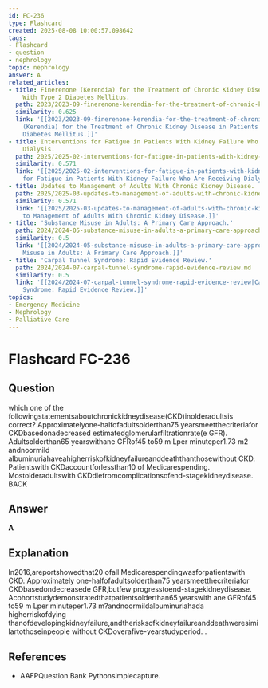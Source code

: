 ```yaml
---
id: FC-236
type: Flashcard
created: 2025-08-08 10:00:57.098642
tags:
- Flashcard
- question
- nephrology
topic: nephrology
answer: A
related_articles:
- title: Finerenone (Kerendia) for the Treatment of Chronic Kidney Disease in Patients
    With Type 2 Diabetes Mellitus.
  path: 2023/2023-09-finerenone-kerendia-for-the-treatment-of-chronic-kidney-dise.md
  similarity: 0.625
  link: '[[2023/2023-09-finerenone-kerendia-for-the-treatment-of-chronic-kidney-dise|Finerenone
    (Kerendia) for the Treatment of Chronic Kidney Disease in Patients With Type 2
    Diabetes Mellitus.]]'
- title: Interventions for Fatigue in Patients With Kidney Failure Who Are Receiving
    Dialysis.
  path: 2025/2025-02-interventions-for-fatigue-in-patients-with-kidney-failure-wh.md
  similarity: 0.571
  link: '[[2025/2025-02-interventions-for-fatigue-in-patients-with-kidney-failure-wh|Interventions
    for Fatigue in Patients With Kidney Failure Who Are Receiving Dialysis.]]'
- title: Updates to Management of Adults With Chronic Kidney Disease.
  path: 2025/2025-03-updates-to-management-of-adults-with-chronic-kidney-disease.md
  similarity: 0.571
  link: '[[2025/2025-03-updates-to-management-of-adults-with-chronic-kidney-disease|Updates
    to Management of Adults With Chronic Kidney Disease.]]'
- title: 'Substance Misuse in Adults: A Primary Care Approach.'
  path: 2024/2024-05-substance-misuse-in-adults-a-primary-care-approach.md
  similarity: 0.5
  link: '[[2024/2024-05-substance-misuse-in-adults-a-primary-care-approach|Substance
    Misuse in Adults: A Primary Care Approach.]]'
- title: 'Carpal Tunnel Syndrome: Rapid Evidence Review.'
  path: 2024/2024-07-carpal-tunnel-syndrome-rapid-evidence-review.md
  similarity: 0.5
  link: '[[2024/2024-07-carpal-tunnel-syndrome-rapid-evidence-review|Carpal Tunnel
    Syndrome: Rapid Evidence Review.]]'
topics:
- Emergency Medicine
- Nephrology
- Palliative Care
---
```


# Flashcard FC-236

## Question

which one of the followingstatementsaboutchronickidneydisease(CKD)inolderadultsis correct? Approximatelyone-halfofadultsolderthan75 yearsmeetthecriteriafor CKDbasedonadecreased estimatedglomerularfiltrationrate(e GFR). Adultsolderthan65 yearswithane GFRof45 to59 m Lper minuteper1.73 m2 andnoormild albuminuriahaveahigherriskofkidneyfailureanddeaththanthosewithout CKD. Patientswith CKDaccountforlessthan10 of Medicarespending. Mostolderadultswith CKDdiefromcomplicationsofend-stagekidneydisease. BACK

## Answer

**A**

## Explanation

In2016,areportshowedthat20 ofall Medicarespendingwasforpatientswith CKD. Approximately one-halfofadultsolderthan75 yearsmeetthecriteriafor CKDbasedondecreasede GFR,butfew progresstoend-stagekidneydisease. Acohortstudydemonstratedthatpatientsolderthan65 yearswith ane GFRof45 to59 m Lper minuteper1.73 m?andnoormildalbuminuriahada higherriskofdying thanofdevelopingkidneyfailure,andtherisksofkidneyfailureanddeathweresimilartothoseinpeople without CKDoverafive-yearstudyperiod. .

## References

- AAFPQuestion Bank Pythonsimplecapture.

